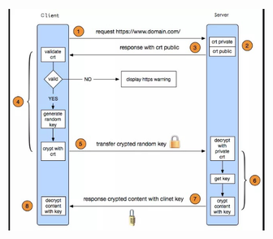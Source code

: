 ![image-20201225170111093](https://raw.githubusercontent.com/fangshi0456/pic/main/pic/20201225170111.png)



